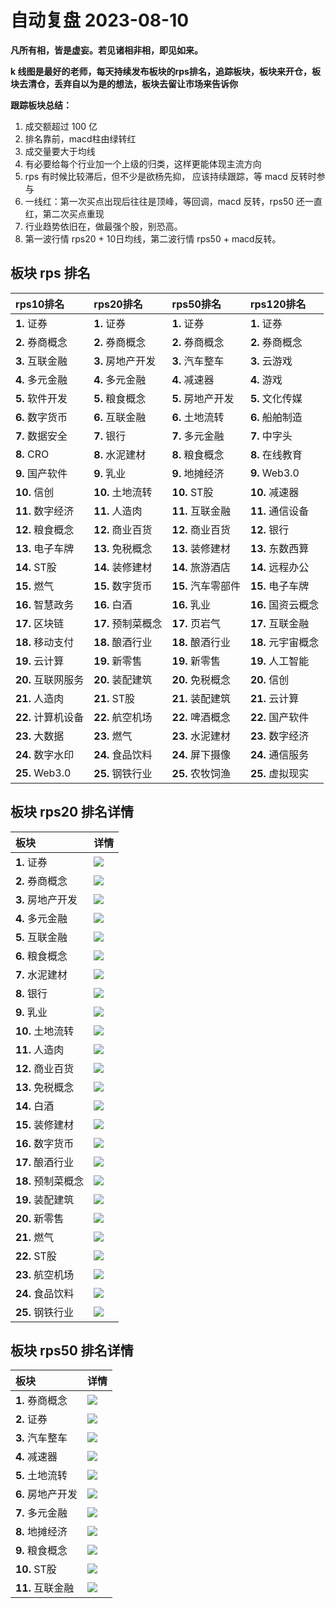 # 自动复盘 2023-08-10

**凡所有相，皆是虚妄。若见诸相非相，即见如来。**

**k 线图是最好的老师，每天持续发布板块的rps排名，追踪板块，板块来开仓，板块去清仓，丢弃自以为是的想法，板块去留让市场来告诉你**
        
**跟踪板块总结：**
1. 成交额超过 100 亿
2. 排名靠前，macd柱由绿转红
3. 成交量要大于均线
4. 有必要给每个行业加一个上级的归类，这样更能体现主流方向
5. rps 有时候比较滞后，但不少是欲杨先抑， 应该持续跟踪，等 macd 反转时参与
6. 一线红：第一次买点出现后往往是顶峰，等回调，macd 反转，rps50 还一直红，第二次买点重现
7. 行业趋势依旧在，做最强个股，别恐高。
8. 第一波行情 rps20 + 10日均线，第二波行情 rps50 + macd反转。
        
## 板块 rps 排名
| rps10排名          | rps20排名          | rps50排名          | rps120排名         |
|:-------------------|:-------------------|:-------------------|:-------------------|
| **1.** 证券        | **1.** 证券        | **1.** 证券        | **1.** 证券        |
| **2.** 券商概念    | **2.** 券商概念    | **2.** 券商概念    | **2.** 券商概念    |
| **3.** 互联金融    | **3.** 房地产开发  | **3.** 汽车整车    | **3.** 云游戏      |
| **4.** 多元金融    | **4.** 多元金融    | **4.** 减速器      | **4.** 游戏        |
| **5.** 软件开发    | **5.** 粮食概念    | **5.** 房地产开发  | **5.** 文化传媒    |
| **6.** 数字货币    | **6.** 互联金融    | **6.** 土地流转    | **6.** 船舶制造    |
| **7.** 数据安全    | **7.** 银行        | **7.** 多元金融    | **7.** 中字头      |
| **8.** CRO         | **8.** 水泥建材    | **8.** 粮食概念    | **8.** 在线教育    |
| **9.** 国产软件    | **9.** 乳业        | **9.** 地摊经济    | **9.** Web3.0      |
| **10.** 信创       | **10.** 土地流转   | **10.** ST股       | **10.** 减速器     |
| **11.** 数字经济   | **11.** 人造肉     | **11.** 互联金融   | **11.** 通信设备   |
| **12.** 粮食概念   | **12.** 商业百货   | **12.** 商业百货   | **12.** 银行       |
| **13.** 电子车牌   | **13.** 免税概念   | **13.** 装修建材   | **13.** 东数西算   |
| **14.** ST股       | **14.** 装修建材   | **14.** 旅游酒店   | **14.** 远程办公   |
| **15.** 燃气       | **15.** 数字货币   | **15.** 汽车零部件 | **15.** 电子车牌   |
| **16.** 智慧政务   | **16.** 白酒       | **16.** 乳业       | **16.** 国资云概念 |
| **17.** 区块链     | **17.** 预制菜概念 | **17.** 页岩气     | **17.** 互联金融   |
| **18.** 移动支付   | **18.** 酿酒行业   | **18.** 酿酒行业   | **18.** 元宇宙概念 |
| **19.** 云计算     | **19.** 新零售     | **19.** 新零售     | **19.** 人工智能   |
| **20.** 互联网服务 | **20.** 装配建筑   | **20.** 免税概念   | **20.** 信创       |
| **21.** 人造肉     | **21.** ST股       | **21.** 装配建筑   | **21.** 云计算     |
| **22.** 计算机设备 | **22.** 航空机场   | **22.** 啤酒概念   | **22.** 国产软件   |
| **23.** 大数据     | **23.** 燃气       | **23.** 水泥建材   | **23.** 数字经济   |
| **24.** 数字水印   | **24.** 食品饮料   | **24.** 屏下摄像   | **24.** 通信服务   |
| **25.** Web3.0     | **25.** 钢铁行业   | **25.** 农牧饲渔   | **25.** 虚拟现实   |
## 板块 rps20 排名详情
| 板块               | 详情                                                                                                |
|:-------------------|:----------------------------------------------------------------------------------------------------|
| **1.** 证券        | ![](https://sykent-blog-image.oss-cn-beijing.aliyuncs.com/quant/image/2023/8/1691654735199-tmp.jpg) |
| **2.** 券商概念    | ![](https://sykent-blog-image.oss-cn-beijing.aliyuncs.com/quant/image/2023/8/1691654736864-tmp.jpg) |
| **3.** 房地产开发  | ![](https://sykent-blog-image.oss-cn-beijing.aliyuncs.com/quant/image/2023/8/1691654738213-tmp.jpg) |
| **4.** 多元金融    | ![](https://sykent-blog-image.oss-cn-beijing.aliyuncs.com/quant/image/2023/8/1691654739429-tmp.jpg) |
| **5.** 互联金融    | ![](https://sykent-blog-image.oss-cn-beijing.aliyuncs.com/quant/image/2023/8/1691654740644-tmp.jpg) |
| **6.** 粮食概念    | ![](https://sykent-blog-image.oss-cn-beijing.aliyuncs.com/quant/image/2023/8/1691654741844-tmp.jpg) |
| **7.** 水泥建材    | ![](https://sykent-blog-image.oss-cn-beijing.aliyuncs.com/quant/image/2023/8/1691654743129-tmp.jpg) |
| **8.** 银行        | ![](https://sykent-blog-image.oss-cn-beijing.aliyuncs.com/quant/image/2023/8/1691654744396-tmp.jpg) |
| **9.** 乳业        | ![](https://sykent-blog-image.oss-cn-beijing.aliyuncs.com/quant/image/2023/8/1691654745496-tmp.jpg) |
| **10.** 土地流转   | ![](https://sykent-blog-image.oss-cn-beijing.aliyuncs.com/quant/image/2023/8/1691654746797-tmp.jpg) |
| **11.** 人造肉     | ![](https://sykent-blog-image.oss-cn-beijing.aliyuncs.com/quant/image/2023/8/1691654747965-tmp.jpg) |
| **12.** 商业百货   | ![](https://sykent-blog-image.oss-cn-beijing.aliyuncs.com/quant/image/2023/8/1691654749117-tmp.jpg) |
| **13.** 免税概念   | ![](https://sykent-blog-image.oss-cn-beijing.aliyuncs.com/quant/image/2023/8/1691654750177-tmp.jpg) |
| **14.** 白酒       | ![](https://sykent-blog-image.oss-cn-beijing.aliyuncs.com/quant/image/2023/8/1691654751408-tmp.jpg) |
| **15.** 装修建材   | ![](https://sykent-blog-image.oss-cn-beijing.aliyuncs.com/quant/image/2023/8/1691654752564-tmp.jpg) |
| **16.** 数字货币   | ![](https://sykent-blog-image.oss-cn-beijing.aliyuncs.com/quant/image/2023/8/1691654753680-tmp.jpg) |
| **17.** 酿酒行业   | ![](https://sykent-blog-image.oss-cn-beijing.aliyuncs.com/quant/image/2023/8/1691654754711-tmp.jpg) |
| **18.** 预制菜概念 | ![](https://sykent-blog-image.oss-cn-beijing.aliyuncs.com/quant/image/2023/8/1691654755715-tmp.jpg) |
| **19.** 装配建筑   | ![](https://sykent-blog-image.oss-cn-beijing.aliyuncs.com/quant/image/2023/8/1691654756731-tmp.jpg) |
| **20.** 新零售     | ![](https://sykent-blog-image.oss-cn-beijing.aliyuncs.com/quant/image/2023/8/1691654757822-tmp.jpg) |
| **21.** 燃气       | ![](https://sykent-blog-image.oss-cn-beijing.aliyuncs.com/quant/image/2023/8/1691654758846-tmp.jpg) |
| **22.** ST股       | ![](https://sykent-blog-image.oss-cn-beijing.aliyuncs.com/quant/image/2023/8/1691654759813-tmp.jpg) |
| **23.** 航空机场   | ![](https://sykent-blog-image.oss-cn-beijing.aliyuncs.com/quant/image/2023/8/1691654760878-tmp.jpg) |
| **24.** 食品饮料   | ![](https://sykent-blog-image.oss-cn-beijing.aliyuncs.com/quant/image/2023/8/1691654761782-tmp.jpg) |
| **25.** 钢铁行业   | ![](https://sykent-blog-image.oss-cn-beijing.aliyuncs.com/quant/image/2023/8/1691654762761-tmp.jpg) |
## 板块 rps50 排名详情
| 板块              | 详情                                                                                                |
|:------------------|:----------------------------------------------------------------------------------------------------|
| **1.** 券商概念   | ![](https://sykent-blog-image.oss-cn-beijing.aliyuncs.com/quant/image/2023/8/1691654763713-tmp.jpg) |
| **2.** 证券       | ![](https://sykent-blog-image.oss-cn-beijing.aliyuncs.com/quant/image/2023/8/1691654764713-tmp.jpg) |
| **3.** 汽车整车   | ![](https://sykent-blog-image.oss-cn-beijing.aliyuncs.com/quant/image/2023/8/1691654765711-tmp.jpg) |
| **4.** 减速器     | ![](https://sykent-blog-image.oss-cn-beijing.aliyuncs.com/quant/image/2023/8/1691654766668-tmp.jpg) |
| **5.** 土地流转   | ![](https://sykent-blog-image.oss-cn-beijing.aliyuncs.com/quant/image/2023/8/1691654767624-tmp.jpg) |
| **6.** 房地产开发 | ![](https://sykent-blog-image.oss-cn-beijing.aliyuncs.com/quant/image/2023/8/1691654768563-tmp.jpg) |
| **7.** 多元金融   | ![](https://sykent-blog-image.oss-cn-beijing.aliyuncs.com/quant/image/2023/8/1691654769479-tmp.jpg) |
| **8.** 地摊经济   | ![](https://sykent-blog-image.oss-cn-beijing.aliyuncs.com/quant/image/2023/8/1691654770459-tmp.jpg) |
| **9.** 粮食概念   | ![](https://sykent-blog-image.oss-cn-beijing.aliyuncs.com/quant/image/2023/8/1691654771347-tmp.jpg) |
| **10.** ST股      | ![](https://sykent-blog-image.oss-cn-beijing.aliyuncs.com/quant/image/2023/8/1691654772330-tmp.jpg) |
| **11.** 互联金融  | ![](https://sykent-blog-image.oss-cn-beijing.aliyuncs.com/quant/image/2023/8/1691654773247-tmp.jpg) |